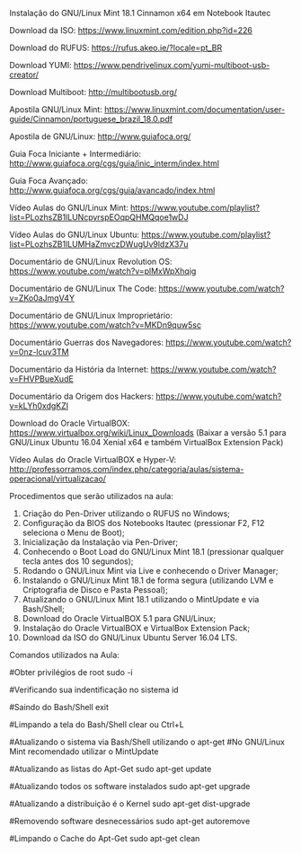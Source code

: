 Instalação do GNU/Linux Mint 18.1 Cinnamon x64 em Notebook Itautec

Download da ISO: https://www.linuxmint.com/edition.php?id=226

Download do RUFUS: https://rufus.akeo.ie/?locale=pt_BR

Download YUMI: https://www.pendrivelinux.com/yumi-multiboot-usb-creator/

Download Multiboot: http://multibootusb.org/

Apostila GNU/Linux Mint: https://www.linuxmint.com/documentation/user-guide/Cinnamon/portuguese_brazil_18.0.pdf

Apostila de GNU/Linux: http://www.guiafoca.org/

Guia Foca Iniciante + Intermediário: http://www.guiafoca.org/cgs/guia/inic_interm/index.html

Guia Foca Avançado: http://www.guiafoca.org/cgs/guia/avancado/index.html

Vídeo Aulas do GNU/Linux Mint: https://www.youtube.com/playlist?list=PLozhsZB1lLUNcpyrspEOqpQHMQqoe1wDJ

Vídeo Aulas do GNU/Linux Ubuntu: https://www.youtube.com/playlist?list=PLozhsZB1lLUMHaZmvczDWugUv9ldzX37u

Documentário de GNU/Linux Revolution OS: https://www.youtube.com/watch?v=plMxWpXhqig

Documentário de GNU/Linux The Code: https://www.youtube.com/watch?v=ZKo0aJmgV4Y

Documentário de GNU/Linux Improprietário: https://www.youtube.com/watch?v=MKDn9quw5sc

Documentário Guerras dos Navegadores: https://www.youtube.com/watch?v=0nz-lcuv3TM

Documentário da História da Internet: https://www.youtube.com/watch?v=FHVPBueXudE

Documentário da Origem dos Hackers: https://www.youtube.com/watch?v=kLYh0xdgKZI

Download do Oracle VirtualBOX: https://www.virtualbox.org/wiki/Linux_Downloads
(Baixar a versão 5.1 para GNU/Linux Ubuntu 16.04 Xenial x64 e também  VirtualBox Extension Pack)

Vídeo Aulas do Oracle VirtualBOX e Hyper-V: http://professorramos.com/index.php/categoria/aulas/sistema-operacional/virtualizacao/

Procedimentos que serão utilizados na aula:

01. Criação do Pen-Driver utilizando o RUFUS no Windows;
02. Configuração da BIOS dos Notebooks Itautec (pressionar F2, F12 seleciona o Menu de Boot);
03. Inicialização da Instalação via Pen-Driver;
04. Conhecendo o Boot Load do GNU/Linux Mint 18.1 (pressionar qualquer tecla antes dos 10 segundos);
05. Rodando o GNU/Linux Mint via Live e conhecendo o Driver Manager;
06. Instalando o GNU/Linux Mint 18.1 de forma segura (utilizando LVM e Criptografia de Disco e Pasta Pessoal);
07. Atualizando o GNU/Linux Mint 18.1 utilizando o MintUpdate e via Bash/Shell;
08. Download do Oracle VirtualBOX 5.1 para GNU/Linux;
09. Instalação do Oracle VirtualBOX e VirtualBox Extension Pack;
10. Download da ISO do GNU/Linux Ubuntu Server 16.04 LTS.

Comandos utilizados na Aula:

#Obter privilégios de root
sudo -i

#Verificando sua indentificação no sistema
id

#Saindo do Bash/Shell
exit

#Limpando a tela do Bash/Shell
clear ou Ctrl+L

#Atualizando o sistema via Bash/Shell utilizando o apt-get
#No GNU/Linux Mint recomendado utilizar o MintUpdate

#Atualizando as listas do Apt-Get
sudo apt-get update

#Atualizando todos os software instalados
sudo apt-get upgrade

#Atualizando a distribuição é o Kernel
sudo apt-get dist-upgrade

#Removendo software desnecessários
sudo apt-get autoremove

#Limpando o Cache do Apt-Get
sudo apt-get clean
